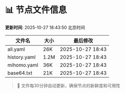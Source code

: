 # 📊 节点文件信息

**更新时间**: 2025-10-27 18:43:50 北京时间

| 文件名 | 大小 | 最后修改 |
|--------|------|----------|
| all.yaml | 26K | 2025-10-27 18:43 |
| history.yaml | 1.2M | 2025-10-27 18:43 |
| mihomo.yaml | 36K | 2025-10-27 18:43 |
| base64.txt | 21K | 2025-10-27 18:43 |

> 🔄 文件每30分钟自动更新，确保节点的新鲜度和可用性
